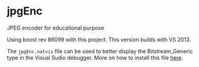 jpgEnc
======

JPEG encoder for educational purpose

Using boost rev 86099 with this project. This version builds with VS 2013.

The `jpgEnc.natvis` file can be used to better display the Bitstream_Generic type in the Visual Sudio debugger. More on how to install this file [here].


[here]: http://msdn.microsoft.com/en-us/library/vstudio/jj620914.aspx#BKMK_Using_Natvis_files